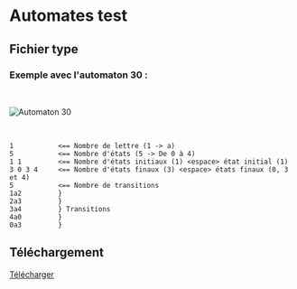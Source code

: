# Automates test

## Fichier type

### Exemple avec l'automaton 30 : 
<br>

![Automaton 30](https://media.discordapp.net/attachments/417731712135725066/836239444183875635/unknown.png)

<br>

```
1			<== Nombre de lettre (1 -> a)
5			<== Nombre d'états (5 -> De 0 à 4)
1 1			<== Nombre d'états initiaux (1) <espace> état initial (1)
3 0 3 4		<== Nombre d'états finaux (3) <espace> états finaux (0, 3 et 4)
5			<== Nombre de transitions
1a2			}
2a3			}
3a4			} Transitions
4a0			}
0a3			}
```

## Téléchargement

[Télécharger]()